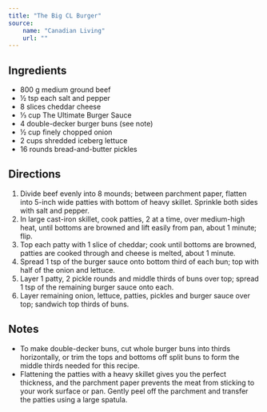 ```yaml
---
title: "The Big CL Burger"
source:
    name: "Canadian Living"
    url: ""
---
```


## Ingredients

-   800 g medium ground beef
-   ½ tsp each salt and pepper
-   8 slices cheddar cheese
-   ⅓ cup The Ultimate Burger Sauce
-   4 double-decker burger buns (see note)
-   ½ cup finely chopped onion
-   2 cups shredded iceberg lettuce
-   16 rounds bread-and-butter pickles

## Directions

1. Divide beef evenly into 8 mounds; between parchment paper, flatten into 5-inch wide patties with bottom of heavy skillet. Sprinkle both sides with salt and pepper.
1. In large cast-iron skillet, cook patties, 2 at a time, over medium-high heat, until bottoms are browned and lift easily from pan, about 1 minute; flip.
1. Top each patty with 1 slice of cheddar; cook until bottoms are browned, patties are cooked through and cheese is melted, about 1 minute.
1. Spread 1 tsp of the burger sauce onto bottom third of each bun; top with half of the onion and lettuce.
1. Layer 1 patty, 2 pickle rounds and middle thirds of buns over top; spread 1 tsp of the remaining burger sauce onto each.
1. Layer remaining onion, lettuce, patties, pickles and burger sauce over top; sandwich top thirds of buns.

## Notes

-   To make double-decker buns, cut whole burger buns into thirds horizontally, or trim the tops and bottoms off split buns to form the middle thirds needed for this recipe.
-   Flattening the patties with a heavy skillet gives you the perfect thickness, and the parchment paper prevents the meat from sticking to your work surface or pan. Gently peel off the parchment and transfer the patties using a large spatula.

